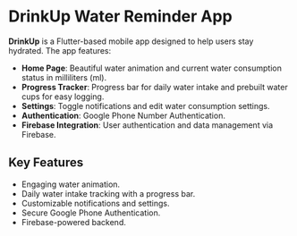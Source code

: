 # DrinkUp Water Reminder App

**DrinkUp** is a Flutter-based mobile app designed to help users stay hydrated. The app features:

- **Home Page**: Beautiful water animation and current water consumption status in milliliters (ml).
- **Progress Tracker**: Progress bar for daily water intake and prebuilt water cups for easy logging.
- **Settings**: Toggle notifications and edit water consumption settings.
- **Authentication**: Google Phone Number Authentication.
- **Firebase Integration**: User authentication and data management via Firebase.

## Key Features

- Engaging water animation.
- Daily water intake tracking with a progress bar.
- Customizable notifications and settings.
- Secure Google Phone Authentication.
- Firebase-powered backend.

